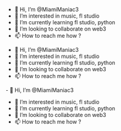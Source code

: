 - 👋 Hi, I’m @MiamiManiac3
- 👀 I’m interested in music, fl studio
- 🌱 I’m currently learning fl studio, python
- 💞️ I’m looking to collaborate on web3
- 📫 How to reach me how ?

<!---
MiamiManiac3/MiamiManiac3 is a ✨ special ✨ repository because its `README.md` (this file) appears on your GitHub profile.
You can click the Preview link to take a look at your changes.
--->
- 👋 Hi, I’m @MiamiManiac3
- 👀 I’m interested in music, fl studio
- 🌱 I’m currently learning fl studio, python
- 💞️ I’m looking to collaborate on web3
- 📫 How to reach me how ?

<!---
MiamiManiac3/MiamiManiac3 is a ✨ special ✨ repository because its `README.md` (this file) appears on your GitHub profile.
You can click the Preview link to take a look at your changes.
--->- 👋 Hi, I’m @MiamiManiac3
- 👀 I’m interested in music, fl studio
- 🌱 I’m currently learning fl studio, python
- 💞️ I’m looking to collaborate on web3
- 📫 How to reach me how ?

<!---
MiamiManiac3/MiamiManiac3 is a ✨ special ✨ repository because its `README.md` (this file) appears on your GitHub profile.
You can click the Preview link to take a look at your changes.
--->
